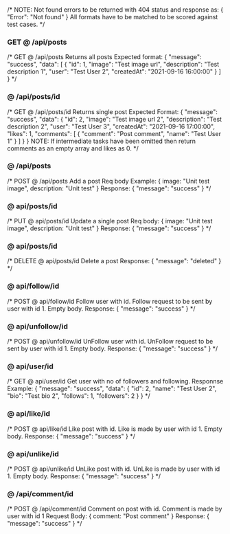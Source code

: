 ###
/*
NOTE: Not found errors to be returned with 404 status and response as:
{
    "Error": "Not found"
}
All formats have to be matched to be scored against test cases.
*/

### GET @ /api/posts
/*
GET @ /api/posts
Returns all posts
Expected format:
{
    "message": "success",
    "data": [
        {
            "id": 1,
            "image": "Test image url",
            "description": "Test description 1",
            "user": "Test User 2",
            "createdAt": "2021-09-16 16:00:00"
        }
    ]
}
*/



### @ /api/posts/id
/*
GET @ /api/posts/id
Returns single post
Expected Format:
{
    "message": "success",
    "data": {
        "id": 2,
        "image": "Test image url 2",
        "description": "Test description 2",
        "user": "Test User 3",
        "createdAt": "2021-09-16 17:00:00",
        "likes": 1,
        "comments": [
            {
                "comment": "Post comment",
                "name": "Test User 1"
            }
        ]
    }
}
NOTE: If intermediate tasks have been omitted then return comments as an empty array and likes as 0.
*/


### @ /api/posts
/*
POST @ /api/posts
Add a post
Req body Example:
{
    image: "Unit test image",
    description: "Unit test"
}
Response:
{
    "message": "success"
}
*/

### @ api/posts/id
/*
PUT @ api/posts/id
Update a single post
Req body:
{
    image: "Unit test image",
    description: "Unit test"
}
Response:
{
    "message": "success"
}
*/


### @ api/posts/id
/*
DELETE @ api/posts/id
Delete a post
Response:
{
    "message": "deleted"
}
*/


### @ api/follow/id
/*
POST @ api/follow/id
Follow user with id. Follow request to be sent by user with id 1.
Empty body.
Response:
{
    "message": "success"
}
*/


### @ api/unfollow/id
/*
POST @ api/unfollow/id
UnFollow user with id. UnFollow request to be sent by user with id 1.
Empty body.
Response:
{
    "message": "success"
}
*/



### @ api/user/id
/*
GET @ api/user/id
Get user with no of followers and following.
Responnse Example:
{
    "message": "success",
    "data": {
        "id": 2,
        "name": "Test User 2",
        "bio": "Test bio 2",
        "follows": 1,
        "followers": 2
    }
}
*/


### @ api/like/id
/*
POST @ api/like/id
Like post with id. Like is made by user with id 1.
Empty body.
Response:
{
    "message": "success"
}
*/


### @ api/unlike/id
/*
POST @ api/unlike/id
UnLike post with id. UnLike is made by user with id 1.
Empty body.
Response:
{
    "message": "success"
}
*/


### @ /api/comment/id
/*
POST @ /api/comment/id
Comment on post with id. Comment is made by user with id 1
Request Body:
{
    comment: "Post comment"
}
Response:
{
    "message": "success"
}
*/
